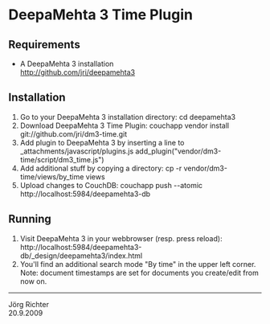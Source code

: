 
DeepaMehta 3 Time Plugin
========================


Requirements
------------

* A DeepaMehta 3 installation  
  <http://github.com/jri/deepamehta3>


Installation
------------

1.  Go to your DeepaMehta 3 installation directory:
        cd deepamehta3
2.  Download DeepaMehta 3 Time Plugin:
        couchapp vendor install git://github.com/jri/dm3-time.git
3.  Add plugin to DeepaMehta 3 by inserting a line to _attachments/javascript/plugins.js
        add_plugin("vendor/dm3-time/script/dm3_time.js")
4.  Add additional stuff by copying a directory:
        cp -r vendor/dm3-time/views/by_time views
5.  Upload changes to CouchDB:
        couchapp push --atomic http://localhost:5984/deepamehta3-db


Running
-------

1.  Visit DeepaMehta 3 in your webbrowser (resp. press reload):
        http://localhost:5984/deepamehta3-db/_design/deepamehta3/index.html
2.  You'll find an additional search mode "By time" in the upper left corner.  
    Note: document timestamps are set for documents you create/edit from now on.


------------
Jörg Richter  
20.9.2009
